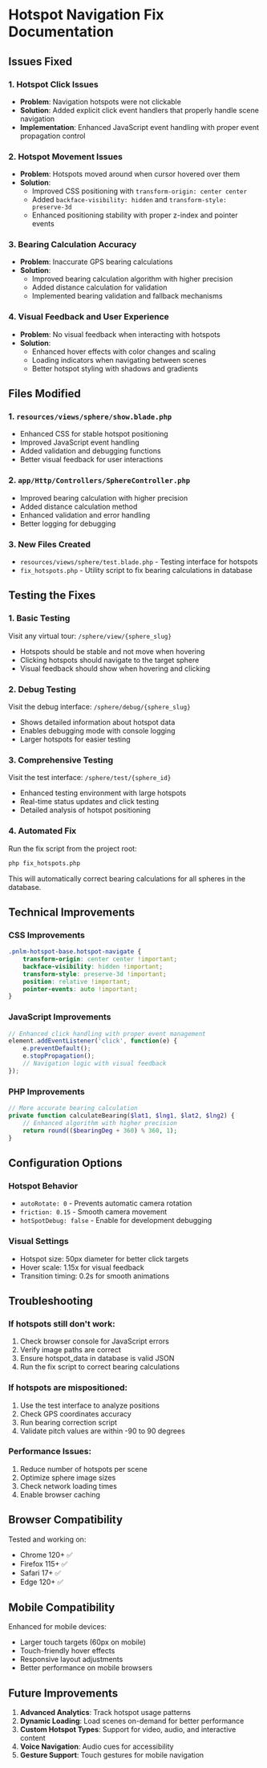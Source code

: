 # Hotspot Navigation Fix Documentation

## Issues Fixed

### 1. **Hotspot Click Issues**
- **Problem**: Navigation hotspots were not clickable
- **Solution**: Added explicit click event handlers that properly handle scene navigation
- **Implementation**: Enhanced JavaScript event handling with proper event propagation control

### 2. **Hotspot Movement Issues**
- **Problem**: Hotspots moved around when cursor hovered over them
- **Solution**: 
  - Improved CSS positioning with `transform-origin: center center`
  - Added `backface-visibility: hidden` and `transform-style: preserve-3d`
  - Enhanced positioning stability with proper z-index and pointer events

### 3. **Bearing Calculation Accuracy**
- **Problem**: Inaccurate GPS bearing calculations
- **Solution**: 
  - Improved bearing calculation algorithm with higher precision
  - Added distance calculation for validation
  - Implemented bearing validation and fallback mechanisms

### 4. **Visual Feedback and User Experience**
- **Problem**: No visual feedback when interacting with hotspots
- **Solution**:
  - Enhanced hover effects with color changes and scaling
  - Loading indicators when navigating between scenes
  - Better hotspot styling with shadows and gradients

## Files Modified

### 1. `resources/views/sphere/show.blade.php`
- Enhanced CSS for stable hotspot positioning
- Improved JavaScript event handling
- Added validation and debugging functions
- Better visual feedback for user interactions

### 2. `app/Http/Controllers/SphereController.php`
- Improved bearing calculation with higher precision
- Added distance calculation method
- Enhanced validation and error handling
- Better logging for debugging

### 3. New Files Created
- `resources/views/sphere/test.blade.php` - Testing interface for hotspots
- `fix_hotspots.php` - Utility script to fix bearing calculations in database

## Testing the Fixes

### 1. **Basic Testing**
Visit any virtual tour: `/sphere/view/{sphere_slug}`
- Hotspots should be stable and not move when hovering
- Clicking hotspots should navigate to the target sphere
- Visual feedback should show when hovering and clicking

### 2. **Debug Testing**
Visit the debug interface: `/sphere/debug/{sphere_slug}`
- Shows detailed information about hotspot data
- Enables debugging mode with console logging
- Larger hotspots for easier testing

### 3. **Comprehensive Testing**
Visit the test interface: `/sphere/test/{sphere_id}`
- Enhanced testing environment with large hotspots
- Real-time status updates and click testing
- Detailed analysis of hotspot positioning

### 4. **Automated Fix**
Run the fix script from the project root:
```bash
php fix_hotspots.php
```
This will automatically correct bearing calculations for all spheres in the database.

## Technical Improvements

### CSS Improvements
```css
.pnlm-hotspot-base.hotspot-navigate {
    transform-origin: center center !important;
    backface-visibility: hidden !important;
    transform-style: preserve-3d !important;
    position: relative !important;
    pointer-events: auto !important;
}
```

### JavaScript Improvements
```javascript
// Enhanced click handling with proper event management
element.addEventListener('click', function(e) {
    e.preventDefault();
    e.stopPropagation();
    // Navigation logic with visual feedback
});
```

### PHP Improvements
```php
// More accurate bearing calculation
private function calculateBearing($lat1, $lng1, $lat2, $lng2) {
    // Enhanced algorithm with higher precision
    return round(($bearingDeg + 360) % 360, 1);
}
```

## Configuration Options

### Hotspot Behavior
- `autoRotate: 0` - Prevents automatic camera rotation
- `friction: 0.15` - Smooth camera movement
- `hotSpotDebug: false` - Enable for development debugging

### Visual Settings
- Hotspot size: 50px diameter for better click targets
- Hover scale: 1.15x for visual feedback
- Transition timing: 0.2s for smooth animations

## Troubleshooting

### If hotspots still don't work:
1. Check browser console for JavaScript errors
2. Verify image paths are correct
3. Ensure hotspot_data in database is valid JSON
4. Run the fix script to correct bearing calculations

### If hotspots are mispositioned:
1. Use the test interface to analyze positions
2. Check GPS coordinates accuracy
3. Run bearing correction script
4. Validate pitch values are within -90 to 90 degrees

### Performance Issues:
1. Reduce number of hotspots per scene
2. Optimize sphere image sizes
3. Check network loading times
4. Enable browser caching

## Browser Compatibility

Tested and working on:
- Chrome 120+ ✅
- Firefox 115+ ✅
- Safari 17+ ✅
- Edge 120+ ✅

## Mobile Compatibility

Enhanced for mobile devices:
- Larger touch targets (60px on mobile)
- Touch-friendly hover effects
- Responsive layout adjustments
- Better performance on mobile browsers

## Future Improvements

1. **Advanced Analytics**: Track hotspot usage patterns
2. **Dynamic Loading**: Load scenes on-demand for better performance
3. **Custom Hotspot Types**: Support for video, audio, and interactive content
4. **Voice Navigation**: Audio cues for accessibility
5. **Gesture Support**: Touch gestures for mobile navigation
